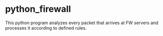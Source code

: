 # python_firewall
This python program analyzes every packet that arrives at FW servers and processes it according to defined rules.
